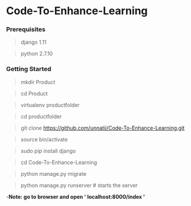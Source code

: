 # Code-To-Enhance-Learning


### Prerequisites 
>django 1.11

>python 2.7.10


### Getting Started

>mkdir Product

>cd Product

>virtualenv productfolder

>cd productfolder

>git clone https://github.com/unnatii/Code-To-Enhance-Learning.git

>source bin/activate

>sudo pip install django 

>cd Code-To-Enhance-Learning

>python manage.py migrate

>python manage.py runserver # starts the server 

-**Note: go to browser and open ' localhost:8000/index '**


